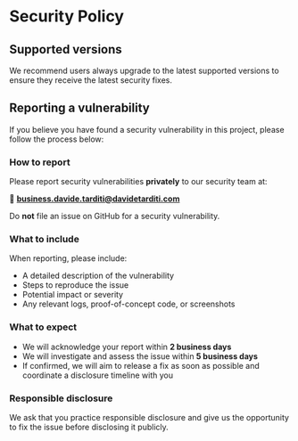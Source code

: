 # Security Policy

## Supported versions

We recommend users always upgrade to the latest supported versions to ensure they receive the latest security fixes.

## Reporting a vulnerability

If you believe you have found a security vulnerability in this project, please follow the process below:

### How to report

Please report security vulnerabilities **privately** to our security team at:

📧 **business.davide.tarditi@davidetarditi.com**  

Do **not** file an issue on GitHub for a security vulnerability.

### What to include

When reporting, please include:

- A detailed description of the vulnerability
- Steps to reproduce the issue
- Potential impact or severity
- Any relevant logs, proof-of-concept code, or screenshots

### What to expect

- We will acknowledge your report within **2 business days**
- We will investigate and assess the issue within **5 business days**
- If confirmed, we will aim to release a fix as soon as possible and coordinate a disclosure timeline with you

### Responsible disclosure

We ask that you practice responsible disclosure and give us the opportunity to fix the issue before disclosing it publicly.
